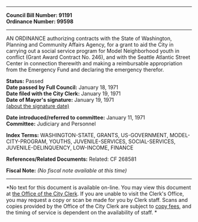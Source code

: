 * * * * *  
  
**Council Bill Number: [](#h0)[](#h2)91191**   
**Ordinance Number: 99598**  
  
* * * * *  
  
AN ORDINANCE authorizing contracts with the State of Washington, Planning and Community Affairs Agency, for a grant to aid the City in carrying out a social service program for Model Neighborhood youth in conflict (Grant Award Contract No. 246), and with the Seattle Atlantic Street Center in connection therewith and making a reimbursable appropriation from the Emergency Fund and declaring the emergency therefor.  
  
**Status:** Passed   
**Date passed by Full Council:** January 18, 1971   
**Date filed with the City Clerk:** January 19, 1971   
**Date of Mayor's signature:** January 19, 1971   
[(about the signature date)](/~public/approvaldate.htm)   
  
  
**Date introduced/referred to committee:** January 11, 1971   
**Committee:** Judiciary and Personnel   
  
**Index Terms:** WASHINGTON-STATE, GRANTS, US-GOVERNMENT, MODEL-CITY-PROGRAM, YOUTHS, JUVENILE-SERVICES, SOCIAL-SERVICES, JUVENILE-DELINQUENCY, LOW-INCOME, FINANCE  
  
**References/Related Documents:** Related: CF 268581  
  
**Fiscal Note:** *(No fiscal note available at this time)*  
  
* * * * *  
  
*No text for this document is available on-line. You may view this document at [the Office of the City Clerk](http://www.seattle.gov/leg/clerk/contactUs.htm). If you are unable to visit the Clerk's Office, you may request a copy or scan be made for you by Clerk staff. Scans and copies provided by the Office of the City Clerk are subject to [copy fees](http://clerk.seattle.gov/~public/clerkfees.htm), and the timing of service is dependent on the availability of staff. *  
  
  
